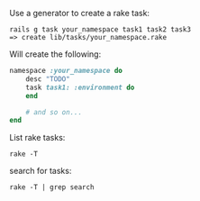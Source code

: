 Use a generator to create a rake task:

```shell
rails g task your_namespace task1 task2 task3
=> create lib/tasks/your_namespace.rake
```

Will create the following:
```ruby
namespace :your_namespace do
	desc "TODO"
	task task1: :environment do
	end

	# and so on...
end
```

List rake tasks:

```shell 
rake -T
```

search for tasks:
```shell
rake -T | grep search
```
